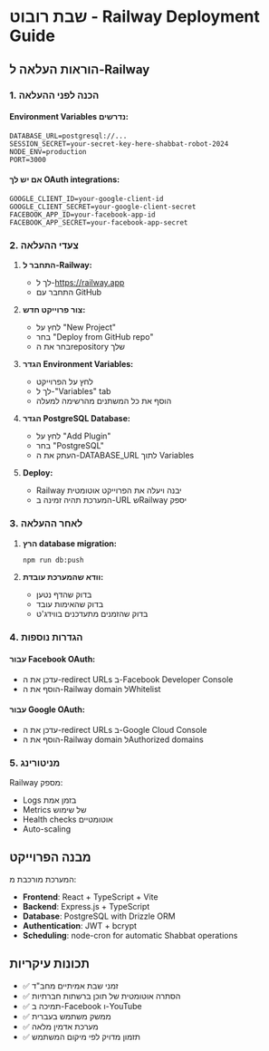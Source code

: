 # שבת רובוט - Railway Deployment Guide

## הוראות העלאה ל-Railway

### 1. הכנה לפני ההעלאה

#### Environment Variables נדרשים:
```
DATABASE_URL=postgresql://...
SESSION_SECRET=your-secret-key-here-shabbat-robot-2024
NODE_ENV=production
PORT=3000
```

#### אם יש לך OAuth integrations:
```
GOOGLE_CLIENT_ID=your-google-client-id
GOOGLE_CLIENT_SECRET=your-google-client-secret
FACEBOOK_APP_ID=your-facebook-app-id
FACEBOOK_APP_SECRET=your-facebook-app-secret
```

### 2. צעדי ההעלאה

1. **התחבר ל-Railway:**
   - לך ל-https://railway.app
   - התחבר עם GitHub

2. **צור פרוייקט חדש:**
   - לחץ על "New Project"
   - בחר "Deploy from GitHub repo"
   - בחר את הrepository שלך

3. **הגדר Environment Variables:**
   - לחץ על הפרוייקט
   - לך ל-"Variables" tab
   - הוסף את כל המשתנים מהרשימה למעלה

4. **הגדר PostgreSQL Database:**
   - לחץ על "Add Plugin"
   - בחר "PostgreSQL"
   - העתק את ה-DATABASE_URL לתוך Variables

5. **Deploy:**
   - Railway יבנה ויעלה את הפרוייקט אוטומטית
   - המערכת תהיה זמינה ב-URL שRailway יספק

### 3. לאחר ההעלאה

1. **הרץ database migration:**
   ```bash
   npm run db:push
   ```

2. **וודא שהמערכת עובדת:**
   - בדוק שהדף נטען
   - בדוק שהאימות עובד
   - בדוק שהזמנים מתעדכנים בווידג'ט

### 4. הגדרות נוספות

#### עבור Facebook OAuth:
- עדכן את ה-redirect URLs ב-Facebook Developer Console
- הוסף את ה-Railway domain לWhitelist

#### עבור Google OAuth:
- עדכן את ה-redirect URLs ב-Google Cloud Console
- הוסף את ה-Railway domain לAuthorized domains

### 5. מניטורינג

Railway מספק:
- Logs בזמן אמת
- Metrics של שימוש
- Health checks אוטומטיים
- Auto-scaling

## מבנה הפרוייקט

המערכת מורכבת מ:
- **Frontend**: React + TypeScript + Vite
- **Backend**: Express.js + TypeScript
- **Database**: PostgreSQL with Drizzle ORM
- **Authentication**: JWT + bcrypt
- **Scheduling**: node-cron for automatic Shabbat operations

## תכונות עיקריות

- ✅ זמני שבת אמיתיים מחב"ד
- ✅ הסתרה אוטומטית של תוכן ברשתות חברתיות
- ✅ תמיכה ב-Facebook ו-YouTube
- ✅ ממשק משתמש בעברית
- ✅ מערכת אדמין מלאה
- ✅ תזמון מדויק לפי מיקום המשתמש